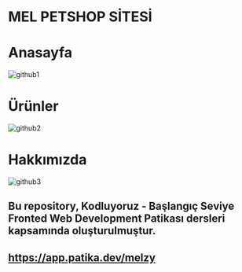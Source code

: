 # MEL PETSHOP SİTESİ

# Anasayfa
![github1](https://raw.githubusercontent.com/meliskors/CSS-ilk-odev/master/img/Ekran%20g%C3%B6r%C3%BCnt%C3%BCs%C3%BC%202022-12-18%20180426.png)

# Ürünler
![github2](https://raw.githubusercontent.com/meliskors/CSS-ilk-odev/master/img/Ekran%20g%C3%B6r%C3%BCnt%C3%BCs%C3%BC%202022-12-18%20180503.png)

# Hakkımızda
![github3](https://raw.githubusercontent.com/meliskors/CSS-ilk-odev/master/img/Ekran%20g%C3%B6r%C3%BCnt%C3%BCs%C3%BC%202022-12-18%20180525.png)


## Bu repository, Kodluyoruz - Başlangıç Seviye Fronted Web Development Patikası dersleri kapsamında oluşturulmuştur.

## https://app.patika.dev/melzy
